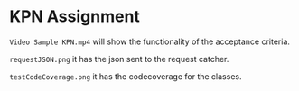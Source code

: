 # KPN Assignment

`Video Sample KPN.mp4` will show the functionality of the acceptance criteria.

`requestJSON.png` it has the json sent to the request catcher.

`testCodeCoverage.png` it has the codecoverage for the classes.
